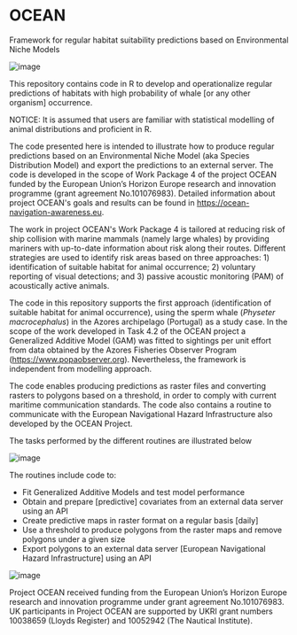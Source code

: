 # OCEAN
Framework for regular habitat suitability predictions based on Environmental Niche Models

![image](https://github.com/user-attachments/assets/ebb539f6-f9a5-45b5-9660-c3d7572294b2)

This repository contains code in R to develop and operationalize regular predictions of habitats with high probability of whale [or any other organism] occurrence.

NOTICE: It is assumed that users are familiar with statistical modelling of animal distributions and proficient in R.

The code presented here is intended to illustrate how to produce regular predictions based on an Environmental Niche Model (aka Species Distribution Model) and export the predictions to an external server.
The code is developed in the scope of Work Package 4 of the project OCEAN funded by the European Union’s Horizon Europe research and innovation programme (grant agreement No.101076983). Detailed information about project OCEAN's goals and results can be found in https://ocean-navigation-awareness.eu.

The work in project OCEAN's Work Package 4 is tailored at reducing risk of ship collision with marine mammals (namely large whales) by providing mariners with up-to-date information about risk along their routes. Different strategies are used to identify risk areas based on three approaches: 1) identification of suitable habitat for animal occurrence; 2) voluntary reporting of visual detections; and 3) passive acoustic monitoring (PAM) of acoustically active animals.

The code in this repository supports the first approach (identification of suitable habitat for animal occurrence), using the sperm whale (_Physeter macrocephalus_) in the Azores archipelago (Portugal) as a study case. In the scope of the work developed in Task 4.2 of the OCEAN project a Generalized Additive Model (GAM) was fitted to sightings per unit effort from data obtained by the Azores Fisheries Observer Program (https://www.popaobserver.org). Nevertheless, the framework is independent from modelling approach.

The code enables producing predictions as raster files and converting rasters to polygons based on a threshold, in order to comply with current maritime communication standards. The code also contains a routine to communicate with the European Navigational Hazard Infrastructure also developed by the OCEAN Project.

The tasks performed by the different routines are illustrated below

![image](https://github.com/user-attachments/assets/1a9e0e65-273d-4838-ba06-887315d6a397)

The routines include code to:

- Fit Generalized Additive Models and test model performance
- Obtain and prepare [predictive] covariates from an external data server using an API
- Create predictive maps in raster format on a regular basis [daily]
- Use a threshold to produce polygons from the raster maps and remove polygons under a given size
- Export polygons to an external data server [European Navigational Hazard Infrastructure] using an API 


![image](https://github.com/user-attachments/assets/e0ff0b71-6f24-494e-8af1-ef0d2761c065)

Project OCEAN received funding from the European Union’s Horizon Europe research and innovation programme under grant agreement No.101076983. UK participants in Project OCEAN are supported by UKRI grant numbers 10038659 (Lloyds Register) and 10052942 (The Nautical Institute).
